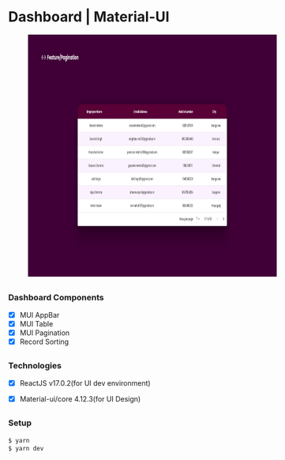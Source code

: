 <h1>Dashboard | Material-UI</h1>
<img src="https://github.com/SanjeevYadavcr7/Feature-Pagination-Sorting/blob/main/MUItable.png" width="1000px" height="490px" hspace="40">

## <h3> Dashboard Components</h3>
- [x] MUI AppBar <br/>
- [x] MUI Table <br/>
- [x] MUI Pagination <br/>
- [x] Record Sorting <br/>

## <h3> Technologies </h3>
- [x] ReactJS v17.0.2(for UI dev environment) <br/>
- [x] Material-ui/core 4.12.3(for UI Design) <br/>


## <h3>Setup</h3>
```
$ yarn
$ yarn dev
```

